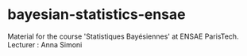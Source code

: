 # bayesian-statistics-ensae
Material for the course 'Statistiques Bayésiennes' at ENSAE ParisTech. Lecturer : Anna Simoni
